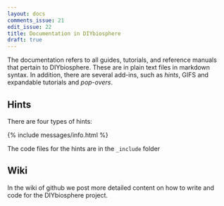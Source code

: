 ```yaml
---
layout: docs
comments_issue: 21
edit_issue: 22
title: Documentation in DIYbiosphere
draft: true
---
```


The documentation refers to all guides, tutorials, and reference manuals that pertain to DIYbiosphere. These are in plain text files in markdown syntax. In addition, there are several add-ins, such as _hints_, GIFS and expandable tutorials and _pop-overs_.

## Hints
There are four types of hints:

{% include messages/info.html %}


The code files for the hints are in the `_include` folder


## Wiki
In the wiki of github we post more detailed content on how to write and code for the DIYbiosphere project.
